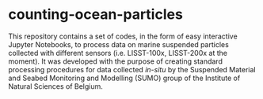 # counting-ocean-particles
This repository contains a set of codes, in the form of easy interactive Jupyter Notebooks, to process data on marine suspended particles collected with different sensors (i.e. LISST-100x, LISST-200x at the moment). It was developed with the purpose of creating standard processing procedures for data collected *in-situ* by the Suspended Material and Seabed Monitoring and Modelling (SUMO) group of the Institute of Natural Sciences of Belgium.
